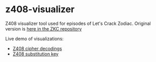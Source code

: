 # z408-visualizer
Z408 visualizer tool used for episodes of Let's Crack Zodiac.  Original version is [here in the ZKC repository](https://github.com/doranchak/zodiac-killer-ciphers/tree/master/src/main/webapp/animations-for-lets-crack-zodiac/episode%203/z408-combined-decoded)

Live demo of visualizations:
* [Z408 cipher decodings](https://doranchak.github.io/z408-visualizer/)
* [Z408 substitution key](https://doranchak.github.io/z408-visualizer/index-key.html)
